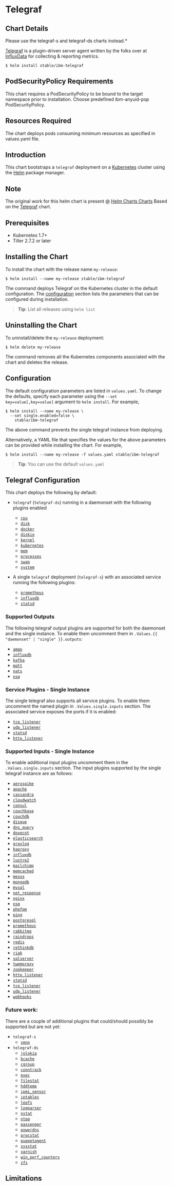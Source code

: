 # Telegraf
## Chart Details

Please use the telegraf-s and telegraf-ds charts instead.*

[Telegraf](https://github.com/influxdata/telegraf) is a plugin-driven server agent written by the folks over at [InfluxData](https://influxdata.com) for collecting & reporting metrics.

```console
$ helm install stable/ibm-telegraf
```

## PodSecurityPolicy Requirements
This chart requires a PodSecurityPolicy to be bound to the target namespace prior to installation. Choose predefined ibm-anyuid-psp PodSecurityPolicy.

## Resources Required
The chart deploys pods consuming minimum resources as specified in values.yaml file.

## Introduction

This chart bootstraps a `telegraf` deployment on a [Kubernetes](http://kubernetes.io) cluster using the [Helm](https://helm.sh) package manager.

## Note
The original work for this helm chart is present @ [Helm Charts Charts]( https://github.com/helm/charts) Based on the [Telegraf]( https://github.com/helm/charts/tree/master/stable/telegraf) chart.

## Prerequisites

- Kubernetes 1.7+ 
- Tiller 2.7.2 or later

## Installing the Chart

To install the chart with the release name `my-release`:

```console
$ helm install --name my-release stable/ibm-telegraf
```

The command deploys Telegraf on the Kubernetes cluster in the default configuration. The [configuration](#configuration) section lists the parameters that can be configured during installation.

> **Tip**: List all releases using `helm list`

## Uninstalling the Chart

To uninstall/delete the `my-release` deployment:

```console
$ helm delete my-release
```

The command removes all the Kubernetes components associated with the chart and deletes the release.
 
## Configuration

The default configuration parameters are listed in `values.yaml`. To change the defaults, specify each parameter using the `--set key=value[,key=value]` argument to `helm install`. For example,

```console
$ helm install --name my-release \
  --set single.enabled=false \
    stable/ibm-telegraf
```

The above command prevents the single telegraf instance from deploying.

Alternatively, a YAML file that specifies the values for the above parameters can be provided while installing the chart. For example,

```console
$ helm install --name my-release -f values.yaml stable/ibm-telegraf
```

> **Tip**: You can use the default `values.yaml`

## Telegraf Configuration

This chart deploys the following by default:

- `telegraf` (`telegraf-ds`) running in a daemonset with the following plugins enabled
  * [`cpu`](https://github.com/influxdata/telegraf/tree/master/plugins/inputs/system)
  * [`disk`](https://github.com/influxdata/telegraf/tree/master/plugins/inputs/system)
  * [`docker`](https://github.com/influxdata/telegraf/tree/master/plugins/inputs/docker)
  * [`diskio`](https://github.com/influxdata/telegraf/tree/master/plugins/inputs/system)
  * [`kernel`](https://github.com/influxdata/telegraf/tree/master/plugins/inputs/system)
  * [`kubernetes`](https://github.com/influxdata/telegraf/tree/master/plugins/inputs/kubernetes)
  * [`mem`](https://github.com/influxdata/telegraf/tree/master/plugins/inputs/system)
  * [`processes`](https://github.com/influxdata/telegraf/tree/master/plugins/inputs/system)
  * [`swap`](https://github.com/influxdata/telegraf/tree/master/plugins/inputs/system)
  * [`system`](https://github.com/influxdata/telegraf/tree/master/plugins/inputs/system)

- A single `telegraf` deployment (`telegraf-s`) with an associated service running the following plugins:
  * [`prometheus`](https://github.com/influxdata/telegraf/tree/master/plugins/inputs/prometheus)
  * [`influxdb`](https://github.com/influxdata/telegraf/tree/master/plugins/inputs/influxdb)
  * [`statsd`](https://github.com/influxdata/telegraf/tree/master/plugins/inputs/statsd)

  
### Supported Outputs

The following telegraf output plugins are supported for both the daemonset and the single instance. To enable them uncomment them in `.Values.{{ "daemonset" | "single" }}.outputs`:

- [`amqp`](https://github.com/influxdata/telegraf/tree/master/plugins/outputs/amqp)
- [`influxdb`](https://github.com/influxdata/telegraf/tree/master/plugins/outputs/influxdb)
- [`kafka`](https://github.com/influxdata/telegraf/tree/master/plugins/outputs/kafka)
- [`mqtt`](https://github.com/influxdata/telegraf/tree/master/plugins/outputs/mqtt)
- [`nats`](https://github.com/influxdata/telegraf/tree/master/plugins/outputs/nats)
- [`nsq`](https://github.com/influxdata/telegraf/tree/master/plugins/outputs/nsq)

### Service Plugins - Single Instance

The single telegraf also supports all service plugins. To enable them uncomment the named plugin in `.Values.single.inputs` section. The associated service exposes the ports if it is enabled:

- [`tcp_listener`](https://github.com/influxdata/telegraf/tree/master/plugins/inputs/tcp_listener)
- [`udp_listener`](https://github.com/influxdata/telegraf/tree/master/plugins/inputs/udp_listener)
- [`statsd`](https://github.com/influxdata/telegraf/tree/master/plugins/inputs/statsd)
- [`http_listener`](https://github.com/influxdata/telegraf/tree/master/plugins/inputs/http_listener)

### Supported Inputs - Single Instance

To enable additional input plugins uncomment them in the `.Values.single.inputs` section. The input plugins supported by the single telegraf instance are as follows:

- [`aerospike`](https://github.com/influxdata/telegraf/tree/master/plugins/inputs/aerospike)
- [`apache`](https://github.com/influxdata/telegraf/tree/master/plugins/inputs/apache)
- [`cassandra`](https://github.com/influxdata/telegraf/tree/master/plugins/inputs/cassandra)
- [`cloudwatch`](https://github.com/influxdata/telegraf/tree/master/plugins/inputs/cloudwatch)
- [`consul`](https://github.com/influxdata/telegraf/tree/master/plugins/inputs/consul)
- [`couchbase`](https://github.com/influxdata/telegraf/tree/master/plugins/inputs/couchbase)
- [`couchdb`](https://github.com/influxdata/telegraf/tree/master/plugins/inputs/couchdb)
- [`disque`](https://github.com/influxdata/telegraf/tree/master/plugins/inputs/disque)
- [`dns_query`](https://github.com/influxdata/telegraf/tree/master/plugins/inputs/dns_query)
- [`dovecot`](https://github.com/influxdata/telegraf/tree/master/plugins/inputs/dovecot)
- [`elasticsearch`](https://github.com/influxdata/telegraf/tree/master/plugins/inputs/elasticsearch)
- [`graylog`](https://github.com/influxdata/telegraf/tree/master/plugins/inputs/graylog)
- [`haproxy`](https://github.com/influxdata/telegraf/tree/master/plugins/inputs/haproxy)
- [`influxdb`](https://github.com/influxdata/telegraf/tree/master/plugins/inputs/influxdb)
- [`lustre2`](https://github.com/influxdata/telegraf/tree/master/plugins/inputs/lustre2)
- [`mailchimp`](https://github.com/influxdata/telegraf/tree/master/plugins/inputs/mailchimp)
- [`memcached`](https://github.com/influxdata/telegraf/tree/master/plugins/inputs/memcached)
- [`mesos`](https://github.com/influxdata/telegraf/tree/master/plugins/inputs/mesos)
- [`mongodb`](https://github.com/influxdata/telegraf/tree/master/plugins/inputs/mongodb)
- [`mysql`](https://github.com/influxdata/telegraf/tree/master/plugins/inputs/mysql)
- [`net_response`](https://github.com/influxdata/telegraf/tree/master/plugins/inputs/net_response)
- [`nginx`](https://github.com/influxdata/telegraf/tree/master/plugins/inputs/nginx)
- [`nsq`](https://github.com/influxdata/telegraf/tree/master/plugins/inputs/nsq)
- [`phpfpm`](https://github.com/influxdata/telegraf/tree/master/plugins/inputs/phpfpm)
- [`ping`](https://github.com/influxdata/telegraf/tree/master/plugins/inputs/ping)
- [`postgresql`](https://github.com/influxdata/telegraf/tree/master/plugins/inputs/postgresql)
- [`prometheus`](https://github.com/influxdata/telegraf/tree/master/plugins/inputs/prometheus)
- [`rabbitmq`](https://github.com/influxdata/telegraf/tree/master/plugins/inputs/rabbitmq)
- [`raindrops`](https://github.com/influxdata/telegraf/tree/master/plugins/inputs/raindrops)
- [`redis`](https://github.com/influxdata/telegraf/tree/master/plugins/inputs/redis)
- [`rethinkdb`](https://github.com/influxdata/telegraf/tree/master/plugins/inputs/rethinkdb)
- [`riak`](https://github.com/influxdata/telegraf/tree/master/plugins/inputs/riak)
- [`sqlserver`](https://github.com/influxdata/telegraf/tree/master/plugins/inputs/sqlserver)
- [`twemproxy`](https://github.com/influxdata/telegraf/tree/master/plugins/inputs/twemproxy)
- [`zookeeper`](https://github.com/influxdata/telegraf/tree/master/plugins/inputs/zookeeper)
- [`http_listener`](https://github.com/influxdata/telegraf/tree/master/plugins/inputs/http_listener)
- [`statsd`](https://github.com/influxdata/telegraf/tree/master/plugins/inputs/statsd)
- [`tcp_listener`](https://github.com/influxdata/telegraf/tree/master/plugins/inputs/tcp_listener)
- [`udp_listener`](https://github.com/influxdata/telegraf/tree/master/plugins/inputs/udp_listener)
- [`webhooks`](https://github.com/influxdata/telegraf/tree/master/plugins/inputs/webhooks)

### Future work:

There are a couple of additional plugins that could/should possibly be supported but are not yet:
- `telegraf-s`
  - [`smnp`](https://github.com/influxdata/telegraf/tree/master/plugins/smnp)
- `telegraf-ds`
  - [`jolokia`](https://github.com/influxdata/telegraf/tree/master/plugins/inputs/jolokia)
  - [`bcache`](https://github.com/influxdata/telegraf/tree/master/plugins/inputs/bcache)
  - [`cgroup`](https://github.com/influxdata/telegraf/tree/master/plugins/inputs/cgroup)
  - [`conntrack`](https://github.com/influxdata/telegraf/tree/master/plugins/inputs/conntrack)
  - [`exec`](https://github.com/influxdata/telegraf/tree/master/plugins/inputs/exec)
  - [`filestat`](https://github.com/influxdata/telegraf/tree/master/plugins/inputs/filestat)
  - [`hddtemp`](https://github.com/influxdata/telegraf/tree/master/plugins/inputs/hddtemp)
  - [`ipmi_sensor`](https://github.com/influxdata/telegraf/tree/master/plugins/inputs/ipmi_sensor)
  - [`iptables`](https://github.com/influxdata/telegraf/tree/master/plugins/inputs/iptables)
  - [`leofs`](https://github.com/influxdata/telegraf/tree/master/plugins/inputs/leofs)
  - [`logparser`](https://github.com/influxdata/telegraf/tree/master/plugins/inputs/logparser)
  - [`nstat`](https://github.com/influxdata/telegraf/tree/master/plugins/inputs/nstat)
  - [`ntpq`](https://github.com/influxdata/telegraf/tree/master/plugins/inputs/ntpq)
  - [`passenger`](https://github.com/influxdata/telegraf/tree/master/plugins/inputs/passenger)
  - [`powerdns`](https://github.com/influxdata/telegraf/tree/master/plugins/inputs/powerdns)
  - [`procstat`](https://github.com/influxdata/telegraf/tree/master/plugins/inputs/procstat)
  - [`puppetagent`](https://github.com/influxdata/telegraf/tree/master/plugins/inputs/puppetagent)
  - [`sysstat`](https://github.com/influxdata/telegraf/tree/master/plugins/inputs/sysstat)
  - [`varnish`](https://github.com/influxdata/telegraf/tree/master/plugins/inputs/varnish)
  - [`win_perf_counters`](https://github.com/influxdata/telegraf/tree/master/plugins/inputs/win_perf_counters)
  - [`zfs`](https://github.com/influxdata/telegraf/tree/master/plugins/inputs/zfs)

## Limitations
